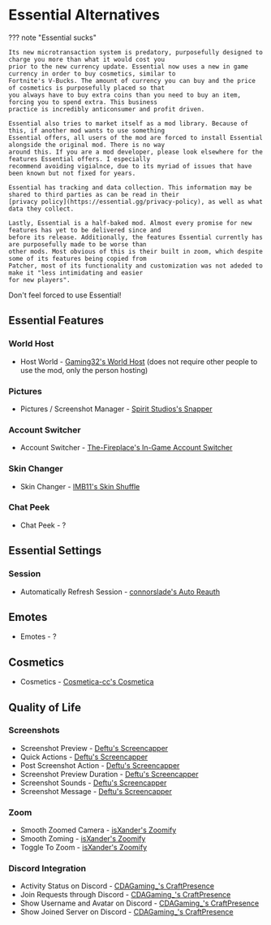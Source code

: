 # Essential Alternatives

??? note "Essential sucks"

    Its new microtransaction system is predatory, purposefully designed to charge you more than what it would cost you
    prior to the new currency update. Essential now uses a new in game currency in order to buy cosmetics, similar to
    Fortnite's V-Bucks. The amount of currency you can buy and the price of cosmetics is purposefully placed so that
    you always have to buy extra coins than you need to buy an item, forcing you to spend extra. This business
    practice is incredibly anticonsumer and profit driven.
    
    Essential also tries to market itself as a mod library. Because of this, if another mod wants to use something
    Essential offers, all users of the mod are forced to install Essential alongside the original mod. There is no way
    around this. If you are a mod developer, please look elsewhere for the features Essential offers. I especially
    recommend avoiding vigialnce, due to its myriad of issues that have been known but not fixed for years.
    
    Essential has tracking and data collection. This information may be shared to third parties as can be read in their
    [privacy policy](https://essential.gg/privacy-policy), as well as what data they collect.
    
    Lastly, Essential is a half-baked mod. Almost every promise for new features has yet to be delivered since and
    before its release. Additionally, the features Essential currently has are purposefully made to be worse than
    other mods. Most obvious of this is their built in zoom, which despite some of its features being copied from
    Patcher, most of its functionality and customization was not adeded to make it "less intimidating and easier
    for new players".

Don't feel forced to use Essential!

## Essential Features

### World Host

* Host World - [Gaming32's World Host](https://modrinth.com/mod/world-host) (does not require other people to use the mod, only the person hosting)

### Pictures

* Pictures / Screenshot Manager - [Spirit Studios's Snapper](https://modrinth.com/mod/snapper)

### Account Switcher

* Account Switcher - [The-Fireplace's In-Game Account Switcher](https://modrinth.com/mod/in-game-account-switcher)

### Skin Changer

* Skin Changer - [IMB11's Skin Shuffle](https://modrinth.com/mod/skinshuffle)

### Chat Peek

* Chat Peek - ?

## Essential Settings

### Session

* Automatically Refresh Session - [connorslade's Auto Reauth](https://modrinth.com/mod/auto-reauth)

## Emotes

* Emotes - ?

## Cosmetics

* Cosmetics - [Cosmetica-cc's Cosmetica](https://modrinth.com/mod/cosmetica)

## Quality of Life

### Screenshots

* Screenshot Preview - [Deftu's Screencapper](https://modrinth.com/mod/screencapper)
* Quick Actions - [Deftu's Screencapper](https://modrinth.com/mod/screencapper)
* Post Screenshot Action - [Deftu's Screencapper](https://modrinth.com/mod/screencapper)
* Screenshot Preview Duration - [Deftu's Screencapper](https://modrinth.com/mod/screencapper)
* Screenshot Sounds - [Deftu's Screencapper](https://modrinth.com/mod/screencapper)
* Screenshot Message - [Deftu's Screencapper](https://modrinth.com/mod/screencapper)

### Zoom

* Smooth Zoomed Camera - [isXander's Zoomify](https://modrinth.com/mod/zoomify)
* Smooth Zoming - [isXander's Zoomify](https://modrinth.com/mod/zoomify)
* Toggle To Zoom - [isXander's Zoomify](https://modrinth.com/mod/zoomify)

### Discord Integration

* Activity Status on Discord - [CDAGaming_'s CraftPresence](https://modrinth.com/mod/craftpresence)
* Join Requests through Discord - [CDAGaming_'s CraftPresence](https://modrinth.com/mod/craftpresence)
* Show Username and Avatar on Discord - [CDAGaming_'s CraftPresence](https://modrinth.com/mod/craftpresence)
* Show Joined Server on Discord - [CDAGaming_'s CraftPresence](https://modrinth.com/mod/craftpresence)



